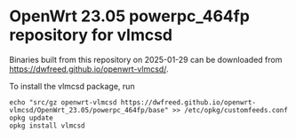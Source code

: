 OpenWrt 23.05 powerpc_464fp repository for vlmcsd
========

Binaries built from this repository on 2025-01-29 can be downloaded from <https://dwfreed.github.io/openwrt-vlmcsd/>.

To install the vlmcsd package, run

```
echo "src/gz openwrt-vlmcsd https://dwfreed.github.io/openwrt-vlmcsd/OpenWrt_23.05/powerpc_464fp/base" >> /etc/opkg/customfeeds.conf
opkg update
opkg install vlmcsd
```
